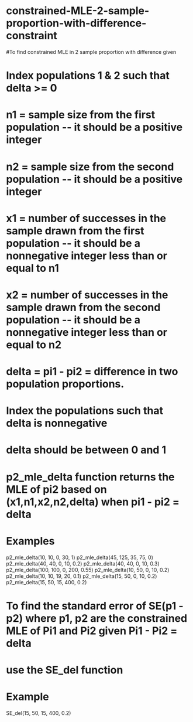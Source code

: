 # constrained-MLE-2-sample-proportion-with-difference-constraint
#To find constrained MLE in 2 sample proportion with difference given
# Index populations 1 & 2 such that delta >= 0

# n1 = sample size from the first population -- it should be a positive integer
# n2 = sample size from the second population -- it should be a positive integer

# x1 = number of successes in the sample drawn from the first population -- it should be a nonnegative integer less than or equal to n1
# x2 = number of successes in the sample drawn from the second population -- it should be a nonnegative integer less than or equal to n2

# delta = pi1 - pi2 = difference in two population proportions.
# Index the populations such that delta is nonnegative 
# delta should be between 0 and 1 

# p2_mle_delta function returns the MLE of pi2 based on (x1,n1,x2,n2,delta) when pi1 - pi2 = delta
# Examples
p2_mle_delta(10, 10, 0,	30, 1)
p2_mle_delta(45, 125, 35, 75, 0)
p2_mle_delta(40, 40, 0, 10, 0.2)
p2_mle_delta(40, 40, 0,	10, 0.3)
p2_mle_delta(100, 100,	0, 200, 0.55)
p2_mle_delta(10, 50, 0, 10, 0.2)
p2_mle_delta(10, 10, 19, 20, 0.1)
p2_mle_delta(15, 50, 0,	10, 0.2)
p2_mle_delta(15, 50, 15, 400, 0.2)

# To find the standard error of SE(p1 - p2) where p1, p2 are the constrained MLE of Pi1 and Pi2 given Pi1 - Pi2 = delta 
# use the SE_del function
# Example
SE_del(15, 50, 15, 400, 0.2)

